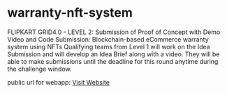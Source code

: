 # warranty-nft-system
FLIPKART GRID4.0 - LEVEL 2: Submission of Proof of Concept with Demo Video and Code Submission: Blockchain-based eCommerce warranty system using NFTs Qualifying teams from Level 1 will work on the Idea Submission and will develop an Idea Brief along with a video. They will be able to make submissions until the deadline for this round anytime during the challenge window.


public url for webapp: [Visit Website](https://nft-warranty.netlify.app/)
